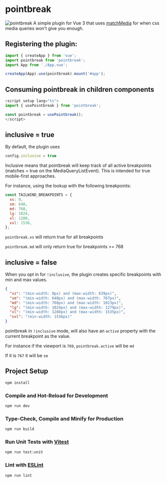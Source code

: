 # pointbreak
![pointbreak](https://shmaryeh.s3.amazonaws.com/opensource/pointbreak.png)
A simple plugin for Vue 3 that uses [matchMedia](https://developer.mozilla.org/en-US/docs/Web/API/Window/matchMedia) for when css media queries won't give you enough. 

## Registering the plugin: 

```js
import { createApp } from 'vue';
import pointbreak from 'pointbreak';
import App from './App.vue';

createApp(App).use(pointbreak).mount('#app');
```

## Consuming pointbreak in children components
```js
<script setup lang="ts">
import { usePointbreak } from 'pointbreak';

const pointbreak = usePointbreak();
</script>
```

## inclusive = true
By default, the plugin uses

```js
config.inclusive = true
```

Inclusive means that pointbreak will keep track of all active breakpoints (matches = true on the MediaQueryListEvent). This is intended for true mobile-first approaches. 

For instance, using the lookup with the following breakpoints: 
```js
const TAILWIND_BREAKPOINTS = {
  xs: 0,
  sm: 640,
  md: 768,
  lg: 1024,
  xl: 1280,
  xxl: 1536,
};
```

`pointbreak.xs` will return true for all breakpoints

`pointbreak.md` will only return true for breakpoints >= 768

## inclusive = false
When you opt in for `!inclusive`, the plugin creates specific breakpoints with min and max values. 
```json
{
  "xs": "(min-width: 0px) and (max-width: 639px)",
  "sm": "(min-width: 640px) and (max-width: 767px)",
  "md": "(min-width: 768px) and (max-width: 1023px)",
  "lg": "(min-width: 1024px) and (max-width: 1279px)",
  "xl": "(min-width: 1280px) and (max-width: 1535px)",
  "xxl": "(min-width: 1536px)"
}
```

pointbreak in `!inclusive` mode, will also have an `active` property with the current breakpoint as the value.

For instance if the viewport is `769`, `pointbreak.active` will be `md`

If it is `767` it will be `sm`

## Project Setup

```sh
npm install
```

### Compile and Hot-Reload for Development

```sh
npm run dev
```

### Type-Check, Compile and Minify for Production

```sh
npm run build
```

### Run Unit Tests with [Vitest](https://vitest.dev/)

```sh
npm run test:unit
```

### Lint with [ESLint](https://eslint.org/)

```sh
npm run lint
```
